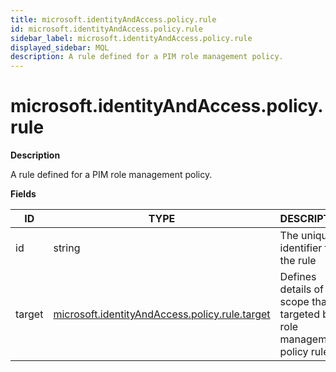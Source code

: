 ```yaml
---
title: microsoft.identityAndAccess.policy.rule
id: microsoft.identityAndAccess.policy.rule
sidebar_label: microsoft.identityAndAccess.policy.rule
displayed_sidebar: MQL
description: A rule defined for a PIM role management policy.
---
```


# microsoft.identityAndAccess.policy.rule

**Description**

A rule defined for a PIM role management policy.

**Fields**

| ID     | TYPE                                                                                                | DESCRIPTION                                                             |
| ------ | --------------------------------------------------------------------------------------------------- | ----------------------------------------------------------------------- |
| id     | string                                                                                              | The unique identifier for the rule                                      |
| target | [microsoft.identityAndAccess.policy.rule.target](microsoft.identityandaccess.policy.rule.target.md) | Defines details of scope that's targeted by role management policy rule |
